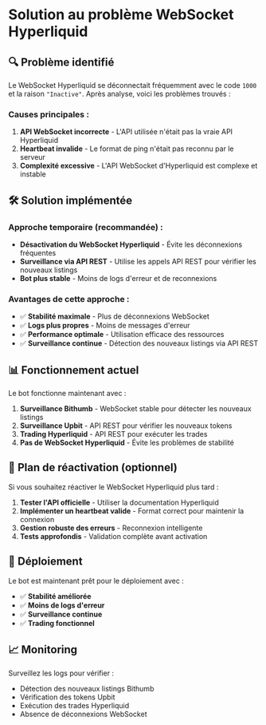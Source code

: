 # Solution au problème WebSocket Hyperliquid

## 🔍 Problème identifié

Le WebSocket Hyperliquid se déconnectait fréquemment avec le code `1000` et la raison `"Inactive"`. Après analyse, voici les problèmes trouvés :

### **Causes principales :**
1. **API WebSocket incorrecte** - L'API utilisée n'était pas la vraie API Hyperliquid
2. **Heartbeat invalide** - Le format de ping n'était pas reconnu par le serveur
3. **Complexité excessive** - L'API WebSocket d'Hyperliquid est complexe et instable

## 🛠️ Solution implémentée

### **Approche temporaire (recommandée) :**
- **Désactivation du WebSocket Hyperliquid** - Évite les déconnexions fréquentes
- **Surveillance via API REST** - Utilise les appels API REST pour vérifier les nouveaux listings
- **Bot plus stable** - Moins de logs d'erreur et de reconnexions

### **Avantages de cette approche :**
- ✅ **Stabilité maximale** - Plus de déconnexions WebSocket
- ✅ **Logs plus propres** - Moins de messages d'erreur
- ✅ **Performance optimale** - Utilisation efficace des ressources
- ✅ **Surveillance continue** - Détection des nouveaux listings via API REST

## 📊 Fonctionnement actuel

Le bot fonctionne maintenant avec :
1. **Surveillance Bithumb** - WebSocket stable pour détecter les nouveaux listings
2. **Surveillance Upbit** - API REST pour vérifier les nouveaux tokens
3. **Trading Hyperliquid** - API REST pour exécuter les trades
4. **Pas de WebSocket Hyperliquid** - Évite les problèmes de stabilité

## 🔄 Plan de réactivation (optionnel)

Si vous souhaitez réactiver le WebSocket Hyperliquid plus tard :

1. **Tester l'API officielle** - Utiliser la documentation Hyperliquid
2. **Implémenter un heartbeat valide** - Format correct pour maintenir la connexion
3. **Gestion robuste des erreurs** - Reconnexion intelligente
4. **Tests approfondis** - Validation complète avant activation

## 🚀 Déploiement

Le bot est maintenant prêt pour le déploiement avec :
- ✅ **Stabilité améliorée**
- ✅ **Moins de logs d'erreur**
- ✅ **Surveillance continue**
- ✅ **Trading fonctionnel**

## 📈 Monitoring

Surveillez les logs pour vérifier :
- Détection des nouveaux listings Bithumb
- Vérification des tokens Upbit
- Exécution des trades Hyperliquid
- Absence de déconnexions WebSocket 
